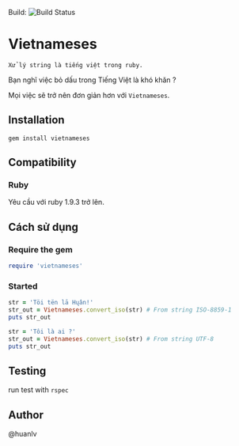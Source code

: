 Build: ![Build Status](https://travis-ci.org/lehuan94cntt/vietnameses.svg?branch=master)

Vietnameses
===========

```
Xử lý string là tiếng việt trong ruby.
```

Bạn nghĩ việc bỏ dấu trong Tiếng Việt là khó khăn ?

Mọi việc sẽ trở nên đơn giản hơn với `Vietnameses`.

Installation
------------

    gem install vietnameses

Compatibility
-------------

### Ruby

Yêu cầu với ruby 1.9.3 trở lên.

Cách sử dụng
------------

### Require the gem

``` ruby
require 'vietnameses'
```

### Started
``` ruby
str = 'Töi tën lā Hųân!'
str_out = Vietnameses.convert_iso(str) # From string ISO-8859-1
puts str_out

str = 'Tôi là ai ?'
str_out = Vietnameses.convert_iso(str) # From string UTF-8
puts str_out
```

Testing
-------
run test with `rspec`


Author
------

@huanlv
